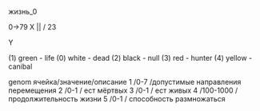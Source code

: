 жизнь_0

0->79 X
||
\/
23

Y

(1) green - life
(0) white - dead
(2) black - null
(3) red - hunter
(4) yellow - canibal

genom
ячейка/значение/описание
1	/0-7		/допустимые направления перемещения
2	/0-1		/ ест мёртвых
3	/0-1		/ ест живых
4	/100-1000	/ продолжительность жизни
5	/0-1		/ способность размножаться
